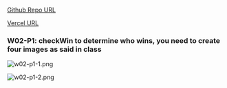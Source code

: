 [Github Repo URL](https://github.com/211410039/1112-1N-js-demo-id)

[Vercel URL](https://1112-1-n-js-demo-id.vercel.app/)

### W02-P1: checkWin to determine who wins, you need to create four images as said in class 

![w02-p1-1.png](https://qmfqlvkbasosvmqhicrw.supabase.co/storage/v1/object/public/demo-39/md_img/w02-p1-1.png?t=2023-03-02T10%3A54%3A29.220Z)

![w02-p1-2.png](https://qmfqlvkbasosvmqhicrw.supabase.co/storage/v1/object/public/demo-39/md_img/w02-p1-2.png?t=2023-03-02T10%3A54%3A48.589Z)